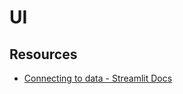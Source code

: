 # UI

## Resources

- [Connecting to data - Streamlit Docs](https://docs.streamlit.io/develop/concepts/connections/connecting-to-data)

